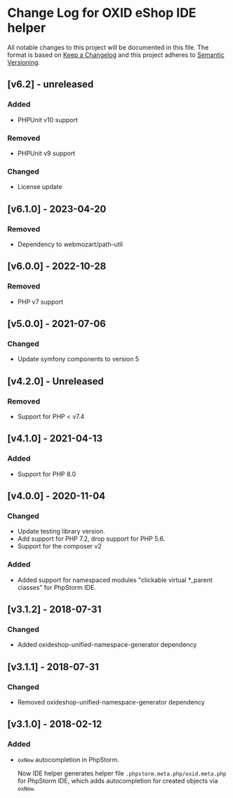 # Change Log for OXID eShop IDE helper

All notable changes to this project will be documented in this file.
The format is based on [Keep a Changelog](http://keepachangelog.com/)
and this project adheres to [Semantic Versioning](http://semver.org/).

## [v6.2] - unreleased

### Added
- PHPUnit v10 support

### Removed
- PHPUnit v9 support

### Changed
- License update

## [v6.1.0] - 2023-04-20

### Removed
- Dependency to webmozart/path-util

## [v6.0.0] - 2022-10-28

### Removed
- PHP v7 support

## [v5.0.0] - 2021-07-06

### Changed
- Update symfony components to version 5

## [v4.2.0] - Unreleased

### Removed
- Support for PHP < v7.4

## [v4.1.0] - 2021-04-13

### Added

* Support for PHP 8.0

## [v4.0.0] - 2020-11-04

### Changed

* Update testing library version.
* Add support for PHP 7.2, drop support for PHP 5.6.
* Support for the composer v2

### Added

* Added support for namespaced modules "clickable virtual *_parent classes" for PhpStorm IDE.
 
## [v3.1.2] - 2018-07-31

### Changed

* Added oxideshop-unified-namespace-generator dependency

## [v3.1.1] - 2018-07-31

### Changed

* Removed oxideshop-unified-namespace-generator dependency

## [v3.1.0] - 2018-02-12

### Added

* `oxNew` autocompletion in PhpStorm.

   Now IDE helper generates helper file `.phpstorm.meta.php/oxid.meta.php` for PhpStorm IDE, which adds autocompletion
   for created objects via `oxNew`.
